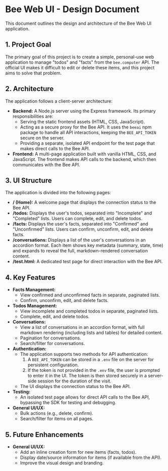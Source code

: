# Bee Web UI - Design Document

This document outlines the design and architecture of the Bee Web UI application.

## 1. Project Goal

The primary goal of this project is to create a simple, personal-use web application to manage "todos" and "facts" from the `bee.computer` API. The official UI makes it difficult to edit or delete these items, and this project aims to solve that problem.

## 2. Architecture

The application follows a client-server architecture:

-   **Backend:** A Node.js server using the Express framework. Its primary responsibilities are:
    -   Serving the static frontend assets (HTML, CSS, JavaScript).
    -   Acting as a secure proxy for the Bee API. It uses the `beeai` npm package to handle all API interactions, keeping the `BEE_API_TOKEN` secure on the server.
    -   Providing a separate, isolated API endpoint for the test page that makes direct calls to the Bee API.
-   **Frontend:** A multi-page application built with vanilla HTML, CSS, and JavaScript. The frontend makes API calls to the backend, which then communicates with the Bee API.

## 3. UI Structure

The application is divided into the following pages:

-   **/ (Home):** A welcome page that displays the connection status to the Bee API.
-   **/todos:** Displays the user's todos, separated into "Incomplete" and "Completed" lists. Users can complete, edit, and delete todos.
-   **/facts:** Displays the user's facts, separated into "Confirmed" and "Unconfirmed" lists. Users can confirm, unconfirm, edit, and delete facts.
-   **/conversations:** Displays a list of the user's conversations in an accordion format. Each item shows key metadata (summary, state, time) and expands to reveal the full, markdown-rendered conversation content.
-   **/test.html:** A dedicated test page for direct interaction with the Bee API.

## 4. Key Features

-   **Facts Management:**
    -   View confirmed and unconfirmed facts in separate, paginated lists.
    -   Confirm, unconfirm, edit, and delete facts.
-   **Todos Management:**
    -   View incomplete and completed todos in separate, paginated lists.
    -   Complete, edit, and delete todos.
-   **Conversations:**
    -   View a list of conversations in an accordion format, with full markdown rendering (including lists and tables) for detailed content.
    -   Pagination for conversations.
    -   Search/filter for conversations.
-   **Authentication:**
    -   The application supports two methods for API authentication:
        1.  A `BEE_API_TOKEN` can be stored in a `.env` file on the server for persistent configuration.
        2.  If the token is not provided in the `.env` file, the user is prompted to enter it in the UI. The token is then stored securely in a server-side session for the duration of the visit.
    -   The UI displays the connection status to the Bee API.
-   **Testing:**
    -   An isolated test page allows for direct API calls to the Bee API, bypassing the SDK for testing and debugging.
-   **General UI/UX:**
    -   Bulk actions (e.g., delete, confirm).
    -   Search/filter for items on all pages.

## 5. Future Enhancements

-   **General UI/UX:**
    -   Add an inline creation form for new items (facts, todos).
    -   Display date/source information for items (if available from the API).
    -   Improve the visual design and branding.
